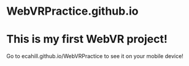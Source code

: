 # WebVRPractice.github.io

# This is my first WebVR project!
Go to ecahill.github.io/WebVRPractice to see it on your mobile device!

